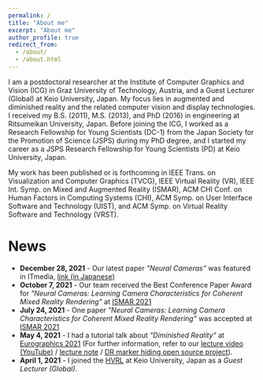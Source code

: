 ```yaml
---
permalink: /
title: "About me"
excerpt: "About me"
author_profile: true
redirect_from: 
  - /about/
  - /about.html
---
```


I am a postdoctoral researcher at the Institute of Computer Graphics and Vision (ICG) in Graz University of Technology, Austria, and a Guest Lecturer (Global) at Keio University, Japan. My focus lies in augmented and diminished reality and the related computer vision and display technologies. I received my B.S. (2011), M.S. (2013), and PhD (2016) in engineering at Ritsumeikan University, Japan. Before joining the ICG, I worked as a Research Fellowship for Young Scientists (DC-1) from the Japan Society for the Promotion of Science (JSPS) during my PhD degree, and I started my career as a JSPS Research Fellowship for Young Scientists (PD) at Keio University, Japan.

My work has been published or is forthcoming in IEEE Trans. on Visualization and Computer Graphics (TVCG), IEEE Virtual Reality (VR), IEEE Int. Symp. on Mixed and Augmented Reality (ISMAR), ACM CHI Conf. on Human Factors in Computing Systems (CHI), ACM Symp. on User Interface Software and Technology (UIST), and ACM Symp. on Virtual Reality Software and Technology (VRST).

# News
* **December 28, 2021** - Our latest paper _"Neural Cameras"_ was featured in ITmedia, [link (in Japanese)](https://www.itmedia.co.jp/news/articles/2112/28/news046.html)
* **October 7, 2021** - Our team received the Best Conference Paper Award for _"Neural Cameras: Learning Camera Characteristics for Coherent Mixed Reality Rendering"_ at [ISMAR 2021](https://ismar21.org/program/awards/)
* **July 24, 2021** - One paper _"Neural Cameras: Learning Camera Characteristics for Coherent Mixed Reality Rendering"_ was accepted at [ISMAR 2021](https://ismar21.org/program/accepted-papers#session13)
* **May 4, 2021** - I had a tutorial talk about _"Diminished Reality"_ at [Eurographics 2021](https://conferences.eg.org/eg2021/program/tutorials/) (For further information, refer to our [lecture video (YouTube)](https://youtu.be/RIr28JDuveA) / [lecture note](https://diglib.eg.org/handle/10.2312/egt20211036) / [DR marker hiding open source project](https://github.com/Mugichoko445/DRMarkerHiding)).
* **April 1, 2021** - I joined the [HVRL](http://hvrl.ics.keio.ac.jp/) at Keio University, Japan as a _Guest Lecturer (Global)_.